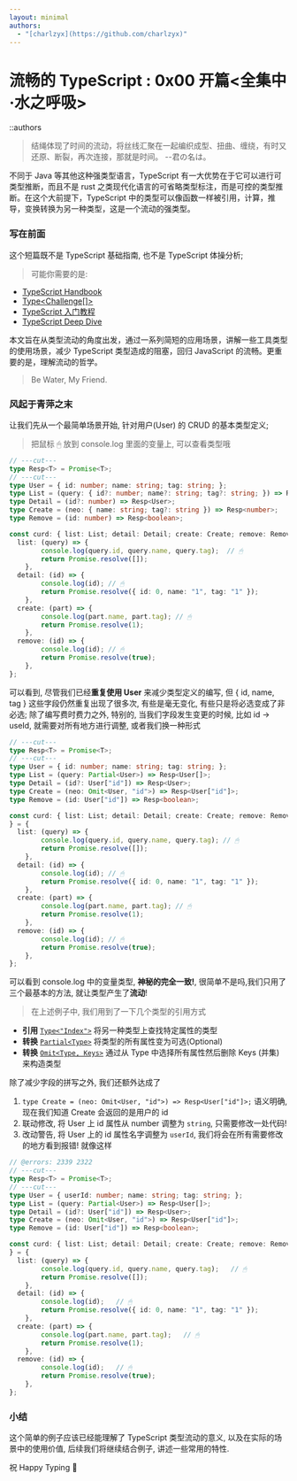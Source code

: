 ```yaml
---
layout: minimal
authors:
  - "[charlzyx](https://github.com/charlzyx)"
---
```


# 流畅的 TypeScript : 0x00 开篇<全集中·水之呼吸>

::authors

> 结绳体现了时间的流动，将丝线汇聚在一起编织成型、扭曲、缠绕，有时又还原、断裂，再次连接，那就是时间。 --君の名は。

不同于 Java 等其他这种强类型语言，TypeScript 有一大优势在于它可以进行可类型推断，而且不是 rust 之类现代化语言的可省略类型标注，而是可控的类型推断。在这个大前提下，TypeScript 中的类型可以像函数一样被引用，计算，推导，变换转换为另一种类型，这是一个流动的强类型。


### 写在前面

这个短篇既不是 TypeScript 基础指南, 也不是 TypeScript 体操分析; 

> 可能你需要的是: 
- [TypeScript Handbook](https://www.typescriptlang.org/docs/handbook/intro.html)
- [Type<Challenge[]>](https://github.com/type-challenges/type-challenges/blob/main/README.zh-CN.md)
- [TypeScript 入门教程](https://github.com/xcatliu/typescript-tutorial)
- [TypeScript Deep Dive](https://github.com/jkchao/typescript-book-chinese)

本文旨在从类型流动的角度出发，通过一系列简短的应用场景，讲解一些工具类型的使用场景，减少 TypeScript 类型造成的阻塞，回归 JavaScript 的流畅。更重要的是，理解流动的哲学。

> Be Water, My Friend.

### 风起于青萍之末

让我们先从一个最简单场景开始, 针对用户(User) 的 CRUD 的基本类型定义;

> 把鼠标 🖱 放到 console.log 里面的变量上, 可以查看类型哦

```ts twoslash
// ---cut---
type Resp<T> = Promise<T>;
// ---cut---
type User = { id: number; name: string; tag: string; };
type List = (query: { id?: number; name?: string; tag?: string; }) => Resp<User[]>;
type Detail = (id?: number) => Resp<User>;
type Create = (neo: { name: string; tag?: string }) => Resp<number>;
type Remove = (id: number) => Resp<boolean>;

const curd: { list: List; detail: Detail; create: Create; remove: Remove; } = {
  list: (query) => {
		console.log(query.id, query.name, query.tag);  // 🖱 
		return Promise.resolve([]);
	},
  detail: (id) => {
		console.log(id); // 🖱
		return Promise.resolve({ id: 0, name: "1", tag: "1" });
	},
  create: (part) => {
		console.log(part.name, part.tag); // 🖱
		return Promise.resolve(1);
	},
  remove: (id) => {
		console.log(id); // 🖱
		return Promise.resolve(true);
	},
};
```

可以看到, 尽管我们已经**重复使用 User** 来减少类型定义的编写, 但 { id, name, tag } 这些字段仍然重复出现了很多次, 有些是毫无变化, 有些只是将必选变成了非必选;
除了编写费时费力之外, 特别的, 当我们字段发生变更的时候, 比如 id -> useId, 就需要对所有地方进行调整, 或者我们换一种形式

```ts twoslash
// ---cut---
type Resp<T> = Promise<T>;
// ---cut---
type User = { id: number; name: string; tag: string; };
type List = (query: Partial<User>) => Resp<User[]>;
type Detail = (id?: User["id"]) => Resp<User>;
type Create = (neo: Omit<User, "id">) => Resp<User["id"]>;
type Remove = (id: User["id"]) => Resp<boolean>;

const curd: { list: List; detail: Detail; create: Create; remove: Remove;
} = {
  list: (query) => {
		console.log(query.id, query.name, query.tag); // 🖱
		return Promise.resolve([]);
	},
  detail: (id) => {
		console.log(id); // 🖱
		return Promise.resolve({ id: 0, name: "1", tag: "1" });
	},
  create: (part) => {
		console.log(part.name, part.tag); // 🖱
		return Promise.resolve(1);
	},
  remove: (id) => {
		console.log(id); // 🖱
		return Promise.resolve(true);
	},
};
```

可以看到 console.log 中的变量类型, **神秘的完全一致!**, 很简单不是吗,我们只用了三个最基本的方法, 就让类型产生了**流动**! 

> 在上述例子中, 我们用到了一下几个类型的引用方式

- **引用** [`Type<"Index">`](https://www.typescriptlang.org/docs/handbook/2/indexed-access-types.html) 将另一种类型上查找特定属性的类型
- **转换** [`Partial<Type>`](https://www.typescriptlang.org/docs/handbook/utility-types.html#partialtype) 将类型的所有属性变为可选(Optional)
- **转换** [`Omit<Type, Keys>`](https://www.typescriptlang.org/docs/handbook/utility-types.html#omittype-keys) 通过从 Type 中选择所有属性然后删除 Keys (并集) 来构造类型

除了减少字段的拼写之外, 我们还额外达成了

1. `type Create = (neo: Omit<User, "id">) => Resp<User["id"]>;` 语义明确, 现在我们知道 Create 会返回的是用户的 id
2. 联动修改, 将 User 上 id 属性从 number 调整为  `string`, 只需要修改一处代码!
3. 改动警告, 将 User 上的 id 属性名字调整为 `userId`, 我们将会在所有需要修改的地方看到报错! 就像这样

```ts twoslash
// @errors: 2339 2322
// ---cut---
type Resp<T> = Promise<T>;
// ---cut---
type User = { userId: number; name: string; tag: string; };
type List = (query: Partial<User>) => Resp<User[]>;
type Detail = (id?: User["id"]) => Resp<User>;
type Create = (neo: Omit<User, "id">) => Resp<User["id"]>;
type Remove = (id: User["id"]) => Resp<boolean>;

const curd: { list: List; detail: Detail; create: Create; remove: Remove;
} = {
  list: (query) => {
		console.log(query.id, query.name, query.tag);   // 🖱 
		return Promise.resolve([]);
	},
  detail: (id) => {
		console.log(id);   // 🖱 
		return Promise.resolve({ id: 0, name: "1", tag: "1" });
	},
  create: (part) => {
		console.log(part.name, part.tag);   // 🖱 
		return Promise.resolve(1);
	},
  remove: (id) => {
		console.log(id);   // 🖱 
		return Promise.resolve(true);
	},
};
```


### 小结

这个简单的例子应该已经能理解了 TypeScript 类型流动的意义, 以及在实际的场景中的使用价值, 后续我们将继续结合例子, 讲述一些常用的特性.

祝 Happy Typing 🎉